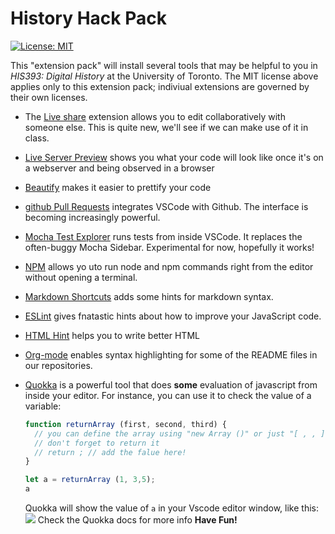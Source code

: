 # History Hack Pack
 [![License: MIT](https://img.shields.io/badge/License-MIT-yellow.svg)](https://opensource.org/licenses/MIT)

This "extension pack" will install several tools that may be helpful to you in _HIS393: Digital History_ at the University of Toronto. The MIT license above applies only to this extension pack; indiviual extensions are governed by their own licenses. 

- The [Live share](https://marketplace.visualstudio.com/items?itemName=MS-vsliveshare.vsliveshare) extension allows you to edit collaboratively with someone else.  This is quite new, we'll see if we can make use of it in class. 
- [Live Server Preview](https://marketplace.visualstudio.com/items?itemName=negokaz.live-server-preview) shows you what your code will look like once it's on a webserver and being observed in a browser
- [Beautify](https://marketplace.visualstudio.com/items?itemName=HookyQR.beautify) makes it easier to prettify your code
- [github Pull Requests](https://marketplace.visualstudio.com/items?itemName=GitHub.vscode-pull-request-github) integrates VSCode with Github. The interface is becoming increasingly powerful. 
- [Mocha Test Explorer](https://marketplace.visualstudio.com/items?itemName=hbenl.vscode-mocha-test-adapter) runs tests from inside VSCode. It replaces the often-buggy Mocha Sidebar. Experimental for now, hopefully it works!
- [NPM](https://marketplace.visualstudio.com/items?itemName=eg2.vscode-npm-script) allows yo uto run node and npm commands right from the editor without opening a terminal.
- [Markdown Shortcuts](https://marketplace.visualstudio.com/items?itemName=mdickin.markdown-shortcuts) adds some hints for markdown syntax.
- [ESLint](https://marketplace.visualstudio.com/items?itemName=dbaeumer.vscode-eslint) gives fnatastic hints about how to improve your JavaScript code.
- [HTML Hint](https://marketplace.visualstudio.com/items?itemName=mkaufman.HTMLHint) helps you to write better HTML
- [Org-mode](https://marketplace.visualstudio.com/items?itemName=tootone.org-mode) enables syntax highlighting for some of the README files in our repositories.
- [Quokka](https://marketplace.visualstudio.com/items?itemName=WallabyJs.quokka-vscode) is a powerful tool that does **some** evaluation of javascript from inside your editor.  For instance, you can use it to check the value of a variable:

  ``` javascript
  function returnArray (first, second, third) {
    // you can define the array using "new Array ()" or just "[ , , ]"
    // don't forget to return it
    // return ; // add the falue here!
  }
  
  let a = returnArray (1, 3,5);
  a
  ```
  Quokka will show the value of `a` in your Vscode editor window, like this: 
  ![](./images/quokka.png)
  Check the Quokka docs for more info
**Have Fun!**
